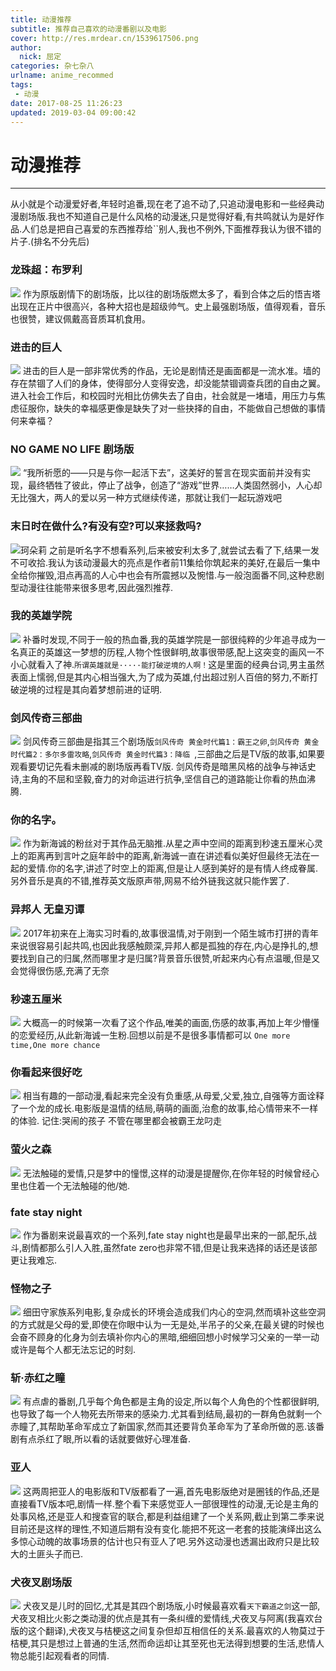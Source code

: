```yaml
---
title: 动漫推荐
subtitle: 推荐自己喜欢的动漫番剧以及电影
cover: http://res.mrdear.cn/1539617506.png
author: 
  nick: 屈定
categories: 杂七杂八
urlname: anime_recommed
tags:
 - 动漫
date: 2017-08-25 11:26:23
updated: 2019-03-04 09:00:42
---
```


# 动漫推荐

---

从小就是个动漫爱好者,年轻时追番,现在老了追不动了,只追动漫电影和一些经典动漫剧场版.我也不知道自己是什么风格的动漫迷,只是觉得好看,有共鸣就认为是好作品.人们总是把自己喜爱的东西推荐给``别人,我也不例外,下面推荐我认为很不错的片子.(排名不分先后)

### 龙珠超：布罗利
![](http://res.mrdear.cn/1551661060.png?imageMogr2/thumbnail/!100p)
作为原版剧情下的剧场版，比以往的剧场版燃太多了，看到合体之后的悟吉塔出现在正片中很高兴，各种大招也是超级帅气。史上最强剧场版，值得观看，音乐也很赞，建议佩戴高音质耳机食用。

### 进击的巨人
![](http://res.mrdear.cn/1539617506.png?imageMogr2/thumbnail/!100p)
进击的巨人是一部非常优秀的作品，无论是剧情还是画面都是一流水准。墙的存在禁锢了人们的身体，使得部分人变得安逸，却没能禁锢调查兵团的自由之翼。进入社会工作后，和校园时光相比仿佛失去了自由，社会就是一堵墙，用压力与焦虑征服你，缺失的幸福感更像是缺失了对一些抉择的自由，不能做自己想做的事情何来幸福？


### NO GAME NO LIFE 剧场版
![](http://res.mrdear.cn/1519746222.png?imageMogr2/thumbnail/!70p)
“我所祈愿的——只是与你一起活下去”，这美好的誓言在现实面前并没有实现，最终牺牲了彼此，停止了战争，创造了“游戏”世界……人类固然弱小，人心却无比强大，两人的爱以另一种方式继续传递，那就让我们一起玩游戏吧

### 末日时在做什么?有没有空?可以来拯救吗?
![珂朵莉](http://res.mrdear.cn/1517883817.png?imageMogr2/thumbnail/!70p)
之前是听名字不想看系列,后来被安利太多了,就尝试去看了下,结果一发不可收拾.我认为该动漫最大的亮点是作者前11集给你筑起来的美好,在最后一集中全给你摧毁,泪点再高的人心中也会有所震撼以及惋惜.与一般泡面番不同,这种悲剧型动漫往往能带来很多思考,因此强烈推荐.

### 我的英雄学院
![](http://res.mrdear.cn/1517883925.png?imageMogr2/thumbnail/!70p)
补番时发现,不同于一般的热血番,我的英雄学院是一部很纯粹的少年追寻成为一名真正的英雄这一梦想的历程,人物个性很鲜明,故事很带感,配上这突变的画风一不小心就看入了神.`所谓英雄就是·····能打破逆境的人啊！`这是里面的经典台词,男主虽然表面上懦弱,但是其内心相当强大,为了成为英雄,付出超过别人百倍的努力,不断打破逆境的过程是其向着梦想前进的证明.

### 剑风传奇三部曲
![](http://res.mrdear.cn/1517884044.png?imageMogr2/thumbnail/!70p)
剑风传奇三部曲是指其三个剧场版`剑风传奇 黄金时代篇1：霸王之卵`,`剑风传奇 黄金时代篇2：多尔多雷攻略`,`剑风传奇 黄金时代篇3：降临 `,三部曲之后是TV版的故事,如果要观看要切记先看未删减的剧场版再看TV版.  剑风传奇是暗黑风格的战争与神话史诗,主角的不屈和坚毅,奋力的对命运进行抗争,坚信自己的道路能让你看的热血沸腾.

### 你的名字。
![](http://res.mrdear.cn/1517884119.png?imageMogr2/thumbnail/!70p)
作为新海诚的粉丝对于其作品无脑推.从星之声中空间的距离到秒速五厘米心灵上的距离再到言叶之庭年龄中的距离,新海诚一直在讲述看似美好但最终无法在一起的爱情.你的名字,讲述了时空上的距离,但是让人感到美好的是有情人终成眷属.另外音乐是真的不错,推荐英文版原声带,网易不给外链我这就只能作罢了.

### 异邦人 无皇刃谭
![](http://res.mrdear.cn/1517884322.png?imageMogr2/thumbnail/!70p)
2017年初来在上海实习时看的,故事很温情,对于刚到一个陌生城市打拼的青年来说很容易引起共鸣,也因此我感触颇深,异邦人都是孤独的存在,内心是挣扎的,想要找到自己的归属,然而哪里才是归属?背景音乐很赞,听起来内心有点温暖,但是又会觉得很伤感,充满了无奈

### 秒速五厘米
![](http://res.mrdear.cn/1517884376.png?imageMogr2/thumbnail/!70p)
大概高一的时候第一次看了这个作品,唯美的画面,伤感的故事,再加上年少懵懂的恋爱经历,从此新海诚一生粉.回想以前是不是很多事情都可以 `One more time,One more chance`

### 你看起来很好吃
![](http://res.mrdear.cn/1517884509.png?imageMogr2/thumbnail/!70p)
相当有趣的一部动漫,看起来完全没有负重感,从母爱,父爱,独立,自强等方面诠释了一个龙的成长.电影版是温情的结局,萌萌的画面,治愈的故事,给心情带来不一样的体验.
记住:哭闹的孩子 不管在哪里都会被霸王龙叼走

### 萤火之森
![](http://res.mrdear.cn/1517884569.png?imageMogr2/thumbnail/!70p)
无法触碰的爱情,只是梦中的憧憬,这样的动漫是提醒你,在你年轻的时候曾经心里也住着一个无法触碰的他/她.


### fate stay night
![](http://res.mrdear.cn/1517884650.png?imageMogr2/thumbnail/!70p)
作为番剧来说最喜欢的一个系列,fate stay night也是最早出来的一部,配乐,战斗,剧情都那么引人入胜,虽然fate zero也非常不错,但是让我来选择的话还是该部更让我难忘.

### 怪物之子
![](http://res.mrdear.cn/1517885010.png?imageMogr2/thumbnail/!70p)
细田守家族系列电影,复杂成长的环境会造成我们内心的空洞,然而填补这些空洞的方式就是父母的爱,即使在你眼中认为一无是处,半吊子的父亲,在最关键的时候也会奋不顾身的化身为剑去填补你内心的黑暗,细细回想小时候学习父亲的一举一动或许是每个人都无法忘记的时刻.


### 斩·赤红之瞳
![](http://res.mrdear.cn/1517885129.png?imageMogr2/thumbnail/!70p)
有点虐的番剧,几乎每个角色都是主角的设定,所以每个人角色的个性都很鲜明,也导致了每一个人物死去所带来的感染力.尤其看到结局,最初的一群角色就剩一个赤瞳了,其帮助革命军成立了新国家,然而其还要背负革命军为了革命所做的恶.该番剧有点杀红了眼,所以看的话就要做好心理准备.

### 亚人
![](http://res.mrdear.cn/1517885180.png?imageMogr2/thumbnail/!70p)
这两周把亚人的电影版和TV版都看了一遍,首先电影版绝对是圈钱的作品,还是直接看TV版本吧,剧情一样.整个看下来感觉亚人一部很理性的动漫,无论是主角的处事风格,还是亚人和搜查官的联合,都是利益组建了一个关系网,截止到第二季来说目前还是这样的理性,不知道后期有没有变化.能把不死这一老套的技能演绎出这么多惊心动魄的故事场景的估计也只有亚人了吧.另外这动漫也透漏出政府只是比较大的土匪头子而已.

### 犬夜叉剧场版
![](http://res.mrdear.cn/1517885220.png?imageMogr2/thumbnail/!70p)
犬夜叉是儿时的回忆,尤其是其四个剧场版,小时候最喜欢看`天下霸道之剑`这一部,犬夜叉相比火影之类动漫的优点是其有一条纠缠的爱情线,犬夜叉与阿离(我喜欢台版的这个翻译),犬夜叉与桔梗这之间复杂但却互相信任的关系.最喜欢的人物莫过于桔梗,其只是想过上普通的生活,然而命运却让其至死也无法得到想要的生活,悲情人物总能引起观看者的同情.









